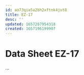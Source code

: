 ```yaml
---
id: ao73qia5a2bh2xftnk4jut8
title: EZ-17
desc: ''
updated: 1657207954318
created: 1657196199907
---
```


# Data Sheet EZ-17

...